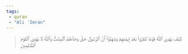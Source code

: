 ```yaml
---
tags: 
 - quran 
 - "Ali 'Imran"
---
```


> كَيۡفَ يَهۡدِي ٱللَّهُ قَوۡمٗا كَفَرُواْ بَعۡدَ إِيمَٰنِهِمۡ وَشَهِدُوٓاْ أَنَّ ٱلرَّسُولَ حَقّٞ وَجَآءَهُمُ ٱلۡبَيِّنَٰتُۚ وَٱللَّهُ لَا يَهۡدِي ٱلۡقَوۡمَ ٱلظَّـٰلِمِينَ
